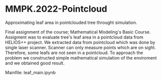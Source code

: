 # MMPK.2022-Pointcloud
Approximating leaf area in pointclouded tree throught simulation. 

Final assignment of the course; Mathematical Modeling's Basic Course. 
Assigment was to evaluate tree's leaf area in a pointcloud data from HELIOS++ project. We extracted data from pointcloud which was done by single laser scanner. Scanner can only measure points which are on sight. Therefore, some leafs are not seen in a pointcloud. To approach the problem we constructed simple mathematical simulation of the enviroment and we obtained good result.

Mainfile: leaf_main.ipynb
